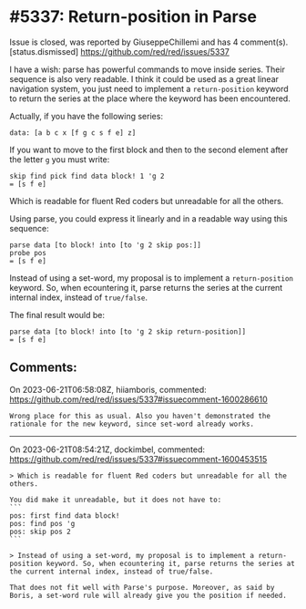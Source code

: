 
#5337: Return-position in Parse
================================================================================
Issue is closed, was reported by GiuseppeChillemi and has 4 comment(s).
[status.dismissed]
<https://github.com/red/red/issues/5337>

I have a wish: parse has powerful commands to move inside series. Their sequence is also very readable. I think it could be used as a great linear navigation system, you just need to implement a `return-position` keyword to return the series at the place where the keyword has been encountered.

Actually, if you have the following series:
```
data: [a b c x [f g c s f e] z]
```
If you want to move to the first block and then to the second element after the letter `g` you must write:

```
skip find pick find data block! 1 'g 2
= [s f e]
```
Which is readable for fluent Red coders but unreadable for all the others. 

Using parse, you could express it linearly and in a readable way using this sequence:

```
parse data [to block! into [to 'g 2 skip pos:]]
probe pos
= [s f e]
```

Instead of using a set-word, my proposal is to implement a `return-position` keyword. So, when ecountering it, parse returns the series at the current internal index, instead of `true/false`.

The final result would be:

```
parse data [to block! into [to 'g 2 skip return-position]]
= [s f e]
```




Comments:
--------------------------------------------------------------------------------

On 2023-06-21T06:58:08Z, hiiamboris, commented:
<https://github.com/red/red/issues/5337#issuecomment-1600286610>

    Wrong place for this as usual. Also you haven't demonstrated the rationale for the new keyword, since set-word already works.

--------------------------------------------------------------------------------

On 2023-06-21T08:54:21Z, dockimbel, commented:
<https://github.com/red/red/issues/5337#issuecomment-1600453515>

    > Which is readable for fluent Red coders but unreadable for all the others.
    
    You did make it unreadable, but it does not have to:
    ```
    pos: first find data block!
    pos: find pos 'g
    pos: skip pos 2
    ```
    
    > Instead of using a set-word, my proposal is to implement a return-position keyword. So, when ecountering it, parse returns the series at the current internal index, instead of true/false.
    
    That does not fit well with Parse's purpose. Moreover, as said by Boris, a set-word rule will already give you the position if needed.
    


